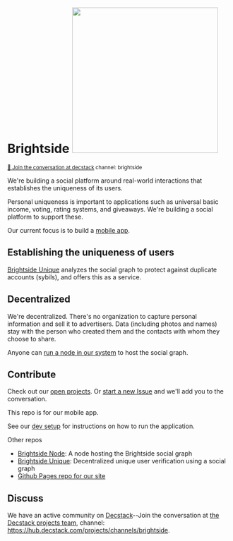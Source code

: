 # Brightside <img width="330px" src="images/brightside.svg"/>
<sup>[💬 Join the conversation at decstack](https://hub.decstack.com/signup_user_complete/?id=wutow3kb6bda5bhptir6aapyfh) channel: brightside</sup>

We're building a social platform around real-world interactions that establishes the uniqueness of its users.

Personal uniqueness is important to applications such as universal basic income, voting, rating systems, and giveaways.  We're building a social platform to support these.

Our current focus is to build a [mobile app](https://github.com/Brightside-Social/brightside/wiki/Brightside-Mobile).

## Establishing the uniqueness of users

[Brightside Unique](https://github.com/Brightside-Social/brightside-unique) analyzes the social graph to protect against duplicate accounts (sybils), and offers this as a service.

## Decentralized

We're decentralized.  There's no organization to capture personal information and sell it to advertisers.  Data (including photos and names) stay with the person who created them and the contacts with whom they choose to share.

Anyone can [run a node in our system](https://github.com/Brightside-Social/brightside-node) to host the social graph.

## Contribute

Check out our [open projects](https://github.com/orgs/Brightside-Social/projects).  Or [start a new Issue](https://github.com/Brightside-Social/brightside/issues) and we'll add you to the conversation.

This repo is for our mobile app.

See our [dev setup](https://github.com/Brightside-Social/brightside/wiki/Development-Guide) for instructions on how to run the application.

Other repos
* [Brightside Node](https://github.com/Brightside-Social/brightside-node): A node hosting the Brightside social graph
* [Brightside Unique](https://github.com/Brightside-Social/brightside-unique): Decentralized unique user verification using a social graph
* [Github Pages repo for our site](https://github.com/Brightside-Social/Brightside-Social.github.io)

## Discuss

We have an active community on [Decstack](http://decstack.com/)--Join the conversation at [the Decstack projects team](https://hub.decstack.com/signup_user_complete/?id=wutow3kb6bda5bhptir6aapyfh), channel: https://hub.decstack.com/projects/channels/brightside.
